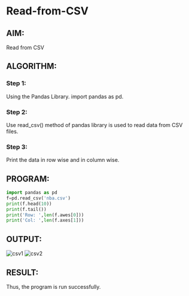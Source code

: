# Read-from-CSV

## AIM: 
Read from CSV

## ALGORITHM:

### Step 1:
Using the Pandas Library. import pandas as pd.

### Step 2:
Use read_csv() method of pandas library is used to read data from CSV files.

### Step 3:
Print the data in row wise and in column wise.

## PROGRAM:
```python
import pandas as pd
f=pd.read_csv('nba.csv')
print(f.head(10))
print(f.tail())
print('Row: ',len(f.awes[0]))
print('Col: ',len(f.axes[1]))
```
## OUTPUT:
![csv1](https://user-images.githubusercontent.com/98278161/214897451-56e962c8-ec23-4bd4-9560-deb256a7afe5.jpeg)
![csv2](https://user-images.githubusercontent.com/98278161/214897517-334dd080-5e48-4dba-aacb-f8635a6cfdae.jpeg)

## RESULT:
Thus, the program is run successfully.

